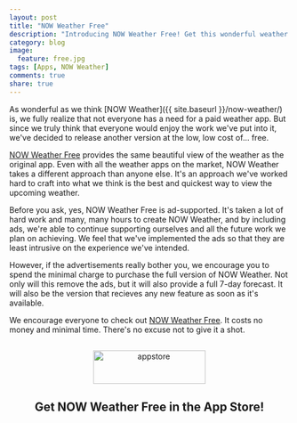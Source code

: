```yaml
---
layout: post
title: "NOW Weather Free"
description: "Introducing NOW Weather Free! Get this wonderful weather app at a price that fits anyone's budget."
category: blog
image:
  feature: free.jpg
tags: [Apps, NOW Weather]
comments: true
share: true
---
```


As wonderful as we think [NOW Weather]({{ site.baseurl }}/now-weather/) is, we fully realize that not everyone has a need for a paid weather app. But since we truly think that everyone would enjoy the work we've put into it, we've decided to release another version at the low, low cost of... free.

[NOW Weather Free](https://itunes.apple.com/us/app/now-weather-free/id829424312?ls=1&mt=8) provides the same beautiful view of the weather as the original app. Even with all the weather apps on the market, NOW Weather takes a different approach than anyone else. It's an approach we've worked hard to craft into what we think is the best and quickest way to view the upcoming weather.

Before you ask, yes, NOW Weather Free is ad-supported. It's taken a lot of hard work and many, many hours to create NOW Weather, and by including ads, we're able to continue supporting ourselves and all the future work we plan on achieving. We feel that we've implemented the ads so that they are least intrusive on the experience we've intended. 

However, if the advertisements really bother you, we encourage you to spend the minimal charge to purchase the full version of NOW Weather. Not only will this remove the ads, but it will also provide a full 7-day forecast. It will also be the version that recieves any new feature as soon as it's available.

We encourage everyone to check out [NOW Weather Free](https://itunes.apple.com/us/app/now-weather-free/id829424312?ls=1&mt=8). It costs no money and minimal time. There's no excuse not to give it a shot.


<div style="text-align: center">
	<a href="https://itunes.apple.com/us/app/now-weather-free/id829424312?ls=1&amp;mt=8">
		<img class="alignnone size-full wp-image-7605" alt="appstore" src="{{ site.baseurl }}/images/appstore.png" width="202" height="60" style="margin-top: 15px;" />
	</a>
	<h2>Get NOW Weather Free in the App&#160;Store!</h2>
</div>